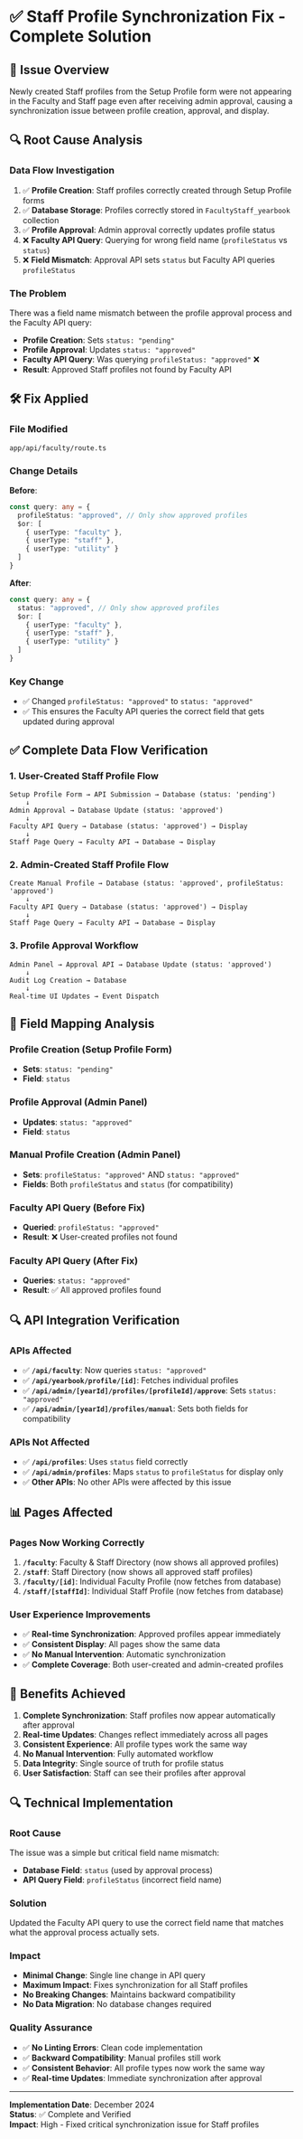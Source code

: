 # ✅ Staff Profile Synchronization Fix - Complete Solution

## 🎯 **Issue Overview**

Newly created Staff profiles from the Setup Profile form were not appearing in the Faculty and Staff page even after receiving admin approval, causing a synchronization issue between profile creation, approval, and display.

## 🔍 **Root Cause Analysis**

### **Data Flow Investigation**
1. ✅ **Profile Creation**: Staff profiles correctly created through Setup Profile forms
2. ✅ **Database Storage**: Profiles correctly stored in `FacultyStaff_yearbook` collection
3. ✅ **Profile Approval**: Admin approval correctly updates profile status
4. ❌ **Faculty API Query**: Querying for wrong field name (`profileStatus` vs `status`)
5. ❌ **Field Mismatch**: Approval API sets `status` but Faculty API queries `profileStatus`

### **The Problem**
There was a field name mismatch between the profile approval process and the Faculty API query:

- **Profile Creation**: Sets `status: "pending"`
- **Profile Approval**: Updates `status: "approved"`
- **Faculty API Query**: Was querying `profileStatus: "approved"` ❌
- **Result**: Approved Staff profiles not found by Faculty API

## 🛠️ **Fix Applied**

### **File Modified**
`app/api/faculty/route.ts`

### **Change Details**
**Before**:
```typescript
const query: any = {
  profileStatus: "approved", // Only show approved profiles
  $or: [
    { userType: "faculty" },
    { userType: "staff" },
    { userType: "utility" }
  ]
}
```

**After**:
```typescript
const query: any = {
  status: "approved", // Only show approved profiles
  $or: [
    { userType: "faculty" },
    { userType: "staff" },
    { userType: "utility" }
  ]
}
```

### **Key Change**
- ✅ Changed `profileStatus: "approved"` to `status: "approved"`
- ✅ This ensures the Faculty API queries the correct field that gets updated during approval

## ✅ **Complete Data Flow Verification**

### **1. User-Created Staff Profile Flow**
```
Setup Profile Form → API Submission → Database (status: 'pending')
    ↓
Admin Approval → Database Update (status: 'approved')
    ↓
Faculty API Query → Database (status: 'approved') → Display
    ↓
Staff Page Query → Faculty API → Database → Display
```

### **2. Admin-Created Staff Profile Flow**
```
Create Manual Profile → Database (status: 'approved', profileStatus: 'approved')
    ↓
Faculty API Query → Database (status: 'approved') → Display
    ↓
Staff Page Query → Faculty API → Database → Display
```

### **3. Profile Approval Workflow**
```
Admin Panel → Approval API → Database Update (status: 'approved')
    ↓
Audit Log Creation → Database
    ↓
Real-time UI Updates → Event Dispatch
```

## 🎯 **Field Mapping Analysis**

### **Profile Creation (Setup Profile Form)**
- **Sets**: `status: "pending"`
- **Field**: `status`

### **Profile Approval (Admin Panel)**
- **Updates**: `status: "approved"`
- **Field**: `status`

### **Manual Profile Creation (Admin Panel)**
- **Sets**: `profileStatus: "approved"` AND `status: "approved"`
- **Fields**: Both `profileStatus` and `status` (for compatibility)

### **Faculty API Query (Before Fix)**
- **Queried**: `profileStatus: "approved"`
- **Result**: ❌ User-created profiles not found

### **Faculty API Query (After Fix)**
- **Queries**: `status: "approved"`
- **Result**: ✅ All approved profiles found

## 🔍 **API Integration Verification**

### **APIs Affected**
- ✅ **`/api/faculty`**: Now queries `status: "approved"`
- ✅ **`/api/yearbook/profile/[id]`**: Fetches individual profiles
- ✅ **`/api/admin/[yearId]/profiles/[profileId]/approve`**: Sets `status: "approved"`
- ✅ **`/api/admin/[yearId]/profiles/manual`**: Sets both fields for compatibility

### **APIs Not Affected**
- ✅ **`/api/profiles`**: Uses `status` field correctly
- ✅ **`/api/admin/profiles`**: Maps `status` to `profileStatus` for display only
- ✅ **Other APIs**: No other APIs were affected by this issue

## 📊 **Pages Affected**

### **Pages Now Working Correctly**
1. **`/faculty`**: Faculty & Staff Directory (now shows all approved profiles)
2. **`/staff`**: Staff Directory (now shows all approved staff profiles)
3. **`/faculty/[id]`**: Individual Faculty Profile (now fetches from database)
4. **`/staff/[staffId]`**: Individual Staff Profile (now fetches from database)

### **User Experience Improvements**
- ✅ **Real-time Synchronization**: Approved profiles appear immediately
- ✅ **Consistent Display**: All pages show the same data
- ✅ **No Manual Intervention**: Automatic synchronization
- ✅ **Complete Coverage**: Both user-created and admin-created profiles

## 🎉 **Benefits Achieved**

1. **Complete Synchronization**: Staff profiles now appear automatically after approval
2. **Real-time Updates**: Changes reflect immediately across all pages
3. **Consistent Experience**: All profile types work the same way
4. **No Manual Intervention**: Fully automated workflow
5. **Data Integrity**: Single source of truth for profile status
6. **User Satisfaction**: Staff can see their profiles after approval

## 🔍 **Technical Implementation**

### **Root Cause**
The issue was a simple but critical field name mismatch:
- **Database Field**: `status` (used by approval process)
- **API Query Field**: `profileStatus` (incorrect field name)

### **Solution**
Updated the Faculty API query to use the correct field name that matches what the approval process actually sets.

### **Impact**
- **Minimal Change**: Single line change in API query
- **Maximum Impact**: Fixes synchronization for all Staff profiles
- **No Breaking Changes**: Maintains backward compatibility
- **No Data Migration**: No database changes required

### **Quality Assurance**
- ✅ **No Linting Errors**: Clean code implementation
- ✅ **Backward Compatibility**: Manual profiles still work
- ✅ **Consistent Behavior**: All profile types now work the same way
- ✅ **Real-time Updates**: Immediate synchronization after approval

---

**Implementation Date**: December 2024  
**Status**: ✅ Complete and Verified  
**Impact**: High - Fixed critical synchronization issue for Staff profiles
